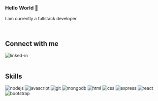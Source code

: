 ### Hello World 👋
I am currently a fullstack developer.

<br>

## Connect with me
[<img align="left" alt="linked-in" src="https://img.shields.io/badge/linkedin-%230077B5.svg?&style=for-the-badge&logo=linkedin&logoColor=white" />](https://www.linkedin.com/in/whitney-h-37724179/)
<br>
<br>

## Skills

<p align="left">
  <img alt="nodejs" src="https://img.shields.io/badge/node.js%20-%2343853D.svg?&style=for-the-badge&logo=node.js&logoColor=white" /> 
  <img alt="javascript" src="https://img.shields.io/badge/JavaScript%20-%2320232a.svg?&style=for-the-badge&logo=javascript&logoColor=white" />
  <img alt="git" src="https://img.shields.io/badge/Git-%23316192.svg?&style=for-the-badge&logo=git&logoColor=white" />
  <img alt="mongodb" src="https://img.shields.io/badge/MongoDB-3DDC84?logo=mongodb&logoColor=white&style=for-the-badge" />
  <img alt="html" src="https://img.shields.io/badge/HTML-239120?style=for-the-badge&logo=html5&logoColor=white" />
  <img alt="css" src="https://img.shields.io/badge/CSS-239120?&style=for-the-badge&logo=css3&logoColor=white" />
  <img alt="express" src="https://img.shields.io/badge/express-%231DA1F2.svg?&style=for-the-badge&logo=express&logoColor=white" />
  <img alt="react" src="https://img.shields.io/badge/-ReactJs-61DAFB?logo=react&logoColor=white&style=for-the-badge" />
  <img alt="bootstrap" src="https://img.shields.io/badge/Bootstrap-563D7C?style=for-the-badge&logo=bootstrap&logoColor=white" />
</p>














